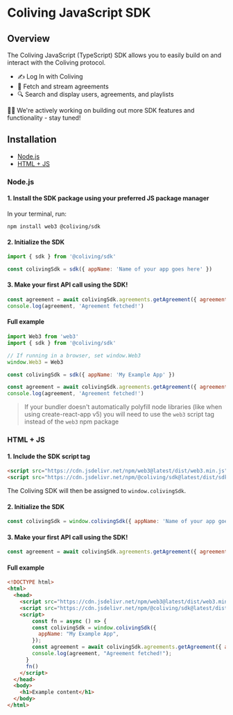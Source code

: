 # Coliving JavaScript SDK

## Overview

The Coliving JavaScript (TypeScript) SDK allows you to easily build on and interact with the Coliving protocol.
- ✍️ Log In with Coliving
- 🎵 Fetch and stream agreements
- 🔍 Search and display users, agreements, and playlists

👷‍♀️ We're actively working on building out more SDK features and functionality - stay tuned!

## Installation

- [Node.js](#nodejs)
- [HTML + JS](#html--js)

### Node.js

#### 1. Install the SDK package using your preferred JS package manager

In your terminal, run:

```bash"
npm install web3 @coliving/sdk
```

#### 2. Initialize the SDK

```js
import { sdk } from '@coliving/sdk'

const colivingSdk = sdk({ appName: 'Name of your app goes here' })
```

#### 3. Make your first API call using the SDK!

```js
const agreement = await colivingSdk.agreements.getAgreement({ agreementId: 'D7KyD' })
console.log(agreement, 'Agreement fetched!')
```

#### Full example

```js title="app.js" showLineNumbers
import Web3 from 'web3'
import { sdk } from '@coliving/sdk'

// If running in a browser, set window.Web3
window.Web3 = Web3

const colivingSdk = sdk({ appName: 'My Example App' })

const agreement = await colivingSdk.agreements.getAgreement({ agreementId: 'D7KyD' })
console.log(agreement, 'Agreement fetched!')
```

> If your bundler doesn't automatically polyfill node libraries (like when using create-react-app v5) you will need to use the `web3` script tag instead of the `web3` npm package

### HTML + JS

#### 1. Include the SDK script tag

```html
<script src="https://cdn.jsdelivr.net/npm/web3@latest/dist/web3.min.js"></script>
<script src="https://cdn.jsdelivr.net/npm/@coliving/sdk@latest/dist/sdk.min.js"></script>
```

The Coliving SDK will then be assigned to `window.colivingSdk`.

#### 2. Initialize the SDK

```js
const colivingSdk = window.colivingSdk({ appName: 'Name of your app goes here' })
```

#### 3. Make your first API call using the SDK!

```js
const agreement = await colivingSdk.agreements.getAgreement({ agreementId: 'D7KyD' })
```

#### Full example

```html title="index.html" showLineNumbers
<!DOCTYPE html>
<html>
  <head>
    <script src="https://cdn.jsdelivr.net/npm/web3@latest/dist/web3.min.js"></script>
    <script src="https://cdn.jsdelivr.net/npm/@coliving/sdk@latest/dist/sdk.min.js"></script>
    <script>
    	const fn = async () => {
        const colivingSdk = window.colivingSdk({
          appName: "My Example App",
        });
        const agreement = await colivingSdk.agreements.getAgreement({ agreementId: 'D7KyD' });
        console.log(agreement, "Agreement fetched!");
      }
      fn()
    </script>
  </head>
  <body>
    <h1>Example content</h1>
  </body>
</html>
```
